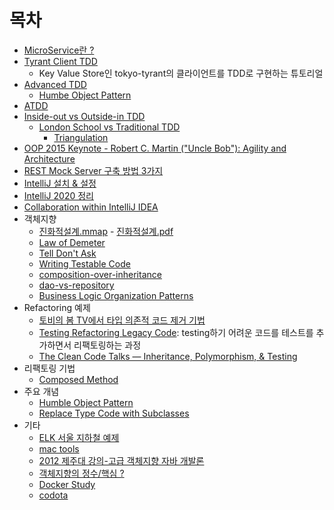 # 목차

- [MicroService란 ?](https://github.com/msbaek/memo/blob/master/1.%20MicroService란.md)
- [Tyrant Client TDD](https://github.com/msbaek/tyrant-client-tdd)
	- Key Value Store인 tokyo-tyrant의 클라이언트를 TDD로 구현하는 튜토리얼
- [Advanced TDD](https://github.com/msbaek/memo/blob/master/AdvancedTDD.md)
	- [Humbe Object Pattern](https://github.com/msbaek/memo/blob/master/HumbleObjectPattern.md)
- [ATDD](https://github.com/msbaek/atdd-example/blob/master/README.md)
- [Inside-out vs Outside-in TDD](https://github.com/msbaek/memo/blob/master/insideout-outsidein-tdd.md)
    - [London School vs Traditional TDD](https://github.com/msbaek/memo/blob/master/classic-london-school-tdd.md)
        - [Triangulation](https://github.com/msbaek/memo/blob/master/Triangulation.md)
- [OOP 2015 Keynote - Robert C. Martin ("Uncle Bob"): Agility and Architecture](https://github.com/msbaek/memo/blob/master/architecture.md)
- [REST Mock Server 구축 방법 3가지](https://github.com/msbaek/memo/blob/master/mock_rest_test.md)
- [IntelliJ 설치 & 설정](https://github.com/msbaek/memo/blob/master/intellij.md)
- [IntelliJ 2020 정리](https://github.com/msbaek/memo/blob/master/intellij-2020.md)
- [Collaboration within IntelliJ IDEA](https://github.com/msbaek/memo/blob/master/CollaborationWithinIntelliJ.md)
- 객체지향
	- [진화적설계.mmap](https://github.com/msbaek/memo/blob/master/evolutionary-architecture.mmap) - [진화적설계.pdf](https://github.com/msbaek/memo/blob/master/evolutionary-architecture.pdf)
    - [Law of Demeter](https://github.com/msbaek/memo/blob/master/law-of-demeter.md)
    - [Tell Don't Ask](https://github.com/msbaek/memo/blob/master/Tell-Dont-Ask.jpeg)
    - [Writing Testable Code](https://github.com/msbaek/memo/blob/master/WritingTestableCode.md)
	- [composition-over-inheritance](https://github.com/msbaek/memo/blob/master/composition-over-inheritance.md)
	- [dao-vs-repository](https://github.com/msbaek/memo/blob/master/dao-vs-repository.md)
    - [Business Logic Organization Patterns](https://github.com/msbaek/memo/blob/master/Business-Logic-Organization-Patterns.md)
- Refactoring 예제
  - [토비의 봄 TV에서 타입 의존적 코드 제거 기법](https://github.com/msbaek/memo/blob/master/type-subclassing2.md)
  - [Testing Refactoring Legacy Code](https://github.com/msbaek/trip-service): testing하기 어려운 코드를 테스트를 추가하면서 리팩토링하는 과정
  - [The Clean Code Talks — Inheritance, Polymorphism, & Testing](https://github.com/msbaek/memo/blob/master/Inheritance-Polymorphism-Testing.md)
- 리팩토링 기법
	- [Composed Method](https://github.com/msbaek/memo/blob/master/refactoring-tech/composed_method.md)
- 주요 개념
  - [Humble Object Pattern](https://github.com/msbaek/memo/blob/master/CC-E23-Mocking-Part2.md#humble-object)
  - [Replace Type Code with Subclasses](http://bit.ly/2Iw9Cx7)
- 기타
  - [ELK 서울 지하철 예제](https://github.com/msbaek/memo/blob/master/ELK-with-Seoul-Metro.md)
  - [mac tools](https://github.com/msbaek/memo/blob/master/mac-tools.md)
  - [2012 제주대 강의-고급 객체지향 자바 개발론](https://github.com/msbaek/jeju-univ-2012)
  - [객체지향의 정수/핵심 ?](https://github.com/msbaek/memo/blob/master/core-of-oop.md)
  - [Docker Study](https://github.com/msbaek/docker-demo)
  - [codota](https://github.com/msbaek/code-samples/blob/master/src/test/java/codota/README.md)
